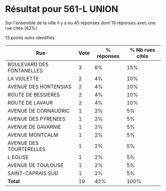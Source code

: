 # Résultat pour 561-L UNION

Sur l'ensemble de la ville il y a eu 45 réponses dont 19 réponses avec une rue citée (42%)

13 points noirs identifiés

| Rue | Vote | % réponses | % Nb rues cités|
|-----|------|------------|----------------|
| BOULEVARD DES FONTANELLES | 3 | 6% | 15%|
| LA VIOLETTE | 2 | 4% | 10%|
| AVENUE DES HORTENSIAS | 2 | 4% | 10%|
| ROUTE DE BESSIERES | 2 | 4% | 10%|
| ROUTE DE LAVAUR | 2 | 4% | 10%|
| AVENUE DE CORNAUDRIC | 1 | 2% | 5%|
| AVENUE DES PYRENEES | 1 | 2% | 5%|
| AVENUE DE GAVARNIE | 1 | 2% | 5%|
| AVENUE MONTCALM | 1 | 2% | 5%|
| AVENUE DES TOURTERELLES | 1 | 2% | 5%|
| L EGLISE | 1 | 2% | 5%|
| AVENUE DE TOULOUSE | 1 | 2% | 5%|
| SAINT-CAPRAIS SUD | 1 | 2% | 5%|
| **Total** | 19 | 42% | 100%|
